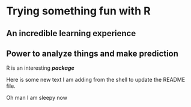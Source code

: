 # Trying something fun with R
## An incredible learning experience
## Power to analyze things and make prediction
R is an interesting ***package***

Here is some new text I am adding from the shell to update the README file.

Oh man I am sleepy now
